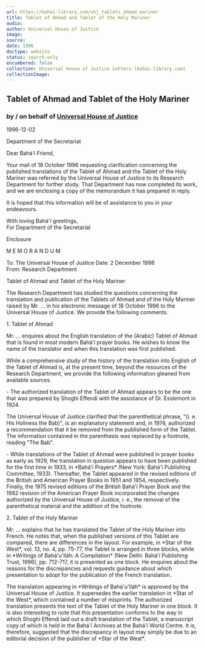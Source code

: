 ```yaml
---
url: https://bahai-library.com/uhj_tablets_ahmad_mariner
title: Tablet of Ahmad and Tablet of the Holy Mariner
audio: 
author: Universal House of Justice
image: 
source: 
date: 1996
doctype: website
status: search-only
encumbered: false
collection: Universal House of Justice Letters (bahai-library.com)
collectionImage: 
---
```



## Tablet of Ahmad and Tablet of the Holy Mariner

### by / on behalf of [Universal House of Justice](https://bahai-library.com/author/Universal+House+of+Justice)

1996-12-02


Department of the Secretariat

Dear Bahá'í Friend,

Your mail of 18 October 1996 requesting clarification concerning the published translations of the Tablet of Ahmad and the Tablet of the Holy Mariner was referred by the Universal House of Justice to its Research Department for further study. That Department has now completed its work, and we are enclosing a copy of the memorandum it has prepared in reply.

It is hoped that this information will be of assistance to you in your endeavours.

With loving Bahá'í greetings,  
For Department of the Secretariat

Enclosure

M E M O R A N D U M

To: The Universal House of Justice Date: 2 December 1996  
From: Research Department

Tablet of Ahmad and Tablet of the Holy Mariner

The Research Department has studied the questions concerning the translation and publication of the Tablets of Ahmad and of the Holy Mariner raised by Mr. ... in his electronic message of 18 October 1996 to the Universal House of Justice. We provide the following comments.

1\. Tablet of Ahmad

Mr. ... enquires about the English translation of the (Arabic) Tablet of Ahmad that is found in most modern Bahá'í prayer books. He wishes to know the name of the translator and when this translation was first published.

While a comprehensive study of the history of the translation into English of the Tablet of Ahmad is, at the present time, beyond the resources of the Research Department, we provide the following information gleaned from available sources.

\- The authorized translation of the Tablet of Ahmad appears to be the one that was prepared by Shoghi Effendi with the assistance of Dr. Esslemont in 1924.

The Universal House of Justice clarified that the parenthetical phrase, "(i. e. His Holiness the Bab)", is an explanatory statement and, in 1974, authorized a recommendation that it be removed from the published form of the Tablet. The information contained in the parenthesis was replaced by a footnote, reading "The Bab".

\- While translations of the Tablet of Ahmad were published in prayer books as early as 1929, the translation in question appears to have been published for the first time in 1933, in \*Bahá'í Prayers\* (New York: Bahá'í Publishing Committee, 1933). Thereafter, the Tablet appeared in the revised editions of the British and American Prayer Books in 1951 and 1954, respectively. Finally, the 1975 revised editions of the British Bahá'í Prayer Book and the 1982 revision of the American Prayer Book incorporated the changes authorized by the Universal House of Justice, i. e., the removal of the parenthetical material and the addition of the footnote.

2\. Tablet of the Holy Mariner

Mr. ... explains that he has translated the Tablet of the Holy Mariner into French. He notes that, when the published versions of this Tablet are compared, there are differences in the layout. For example, in \*Star of the West\*, vol. 13, no. 4, pp. 75-77, the Tablet is arranged in three blocks, while in \*Writings of Bahá'u'lláh: A Compilation\* (New Delhi: Bahá'í Publishing Trust, 1996), pp. 712-717, it is presented as one block. He enquires about the reasons for the discrepancies and requests guidance about which presentation to adopt for the publication of the French translation.

The translation appearing in \*Writings of Bahá'u'lláh\* is approved by the Universal House of Justice. It supersedes the earlier translation in \*Star of the West\*, which contained a number of misprints. The authorized translation presents the text of the Tablet of the Holy Mariner in one block. It is also interesting to note that this presentation conforms to the way in which Shoghi Effendi laid out a draft translation of the Tablet, a manuscript copy of which is held in the Bahá'í Archives at the Bahá'í World Centre. It is, therefore, suggested that the discrepancy in layout may simply be due to an editorial decision of the publisher of \*Star of the West\*.